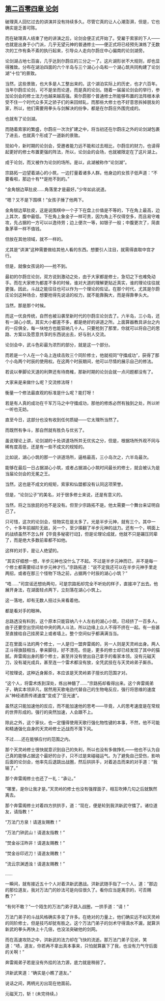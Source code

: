 ## [第二百零四章 论剑](https://www.xxbiquge.com/11_11207/9170170.html)


  破理真人回忆过去的讲演并没有持续多久。尽管它真的让人心潮澎湃，但是，它也确实是乏善可陈。

  而在破理真人结束了他的讲演之后，论剑会便正式开始了。受雇于索家的下人——也就是出身于小门派，几乎无望元神的普通修士——便正式将已经预先演练了无数次的工作有条不紊的执行起来，引导众人走向尔蔚庄中心偏南的论剑湖旁。

  论剑湖占地七百亩，几乎达到尔蔚庄的三分之一了。这片湖形状不大规则，却也显得雅致。分布在湖泊四面的六个半岛与三个湖心小岛和一个湖心筑共同构建了论剑湖“十位”的景致。

  当然，这些景致，也大多是人工整出来的。这个湖泊实际上的历史，也才六百年。当年尔蔚庄论剑，可不是坐而论道，而是真的论剑。随着一届届论剑会的举行，参加论剑会的修士法力也越来越高强。索尔蔚那个普通修士所能够布置的法阵根本承受不住一个时代众多天之骄子们的来回倾轧，而那些大修士也不好意思拆掉朋友的家，所以，他们需要用拳头与剑解决的纷争，都是在尔蔚庄外围完成的。

  也就有了论剑湖。

  而随着索家的繁盛，尔蔚庄一次次扩建之中，将当初还在尔蔚庄之外的论剑湖包裹了进去，也就真个形成了一道新的景致。

  现如今，新时期的论剑会，受邀者能力远不能和过去相比，尔蔚庄的财力，也请得起更好的修士布置更强的阵法，所以，论剑会的会场，也就被限定在了这片湖上。

  成于论剑，而又被作为论剑的场所。是以，此湖被称作“论剑湖”。

  宗路拓一边望着湖心的小筑，一边打量着诸多人群。他身边的女孩子低声道：“不要看啦，那边十有**是抢不到的。”

  “金角银边草肚皮……角落里才是最好。”少年如此说道。

  “嗯？又不是下围棋！”女孩子捶了他两下。

  金角银边草肚皮，这是说围棋中一个子下在盘上价值是不等的，下在角上最高，边上其次，腹中最低。下在角上象金子一样可贵，因为角上不仅得空多，而且易守难攻，先占据的一方可以以逸待劳；边上便次一等，如银子一般；中腹更次了，简直象茅草一样不值钱。

  但放在其他领域，就不一样的。

  尤其是“讲演”这种需要做给其他人看的东西。想要引人注目，就需得直取中宫才行。

  但是，就像女孩说的——抢不到。

  最初的尔蔚庄论剑，双方说到激动之处，由于大家都是修士，急切之下也难免动手。而在大家修为都差不多的时候，谁对大道的理解更贴近真实，谁的理论往往就更强，因此，斗战之能往往也可以作为一个理论的佐证。在那个时代，尤其是尔蔚庄论剑这种场合，想要抢得先说话的权力，就不能靠胸大，而是得靠拳头大。

  当然，那是那个时候。

  而这一优良传统，自然也被沿袭至新时代的尔蔚庄论剑去了。六半岛，三小岛，还有一湖心小筑，其实大小都差不多，都是绝好的讲道之所。上面算器教具讲台之内的一应俱全，每一块地方也能容纳几十人。只要抢到了那里，你就可以将自己的思路、方案以及愿意共享的东西说出去，好与别人交流。

  论剑会中，武斗色彩最为浓烈的部分，就是这一个部分。

  而若是一个人在一个岛上连续击败三个同阶修士，他就视同“守擂成功”，获得了那个小岛两个时辰的使用权。在这两个时辰期间，他可以尽情的展示自己的修法。

  若说以拳脚论天道的利弊还有待商榷，那新时期的论剑会就一点问题都没有了。

  大家来是来做什么呢？交流修法呀！

  衡量一个修法最直观的标准是什么呢？能打呀！

  若是有人真的成功在千军万马之中守擂成功，那他的修炼必然有独到之处，所以听一听也无妨。

  直至今日，这部分也没有收到任何质疑——它太理所当然了。

  而既然有争斗，那自然就有胜负与优劣了。

  虽说理论上讲，论剑湖的十处讲道场所并无优劣之分，但是，根据场所外观不同与稀有度高低，还是有一些不成文的规矩的。

  比如说，湖心小筑的那一个讲道场所，逼格最高，三小岛次之，六半岛最次。

  能够在最后一日占据湖心小筑，或者占据湖心小筑时间最长的修士，就会被认为是当届论剑会的无冕之王。

  当然，这也是不成文的规矩，索家和仙盟都没有认同这项荣誉。

  但是，“论剑公子”的美名，对于很多修士来说，还是有意义的。

  当然，将之当放屁的也不是没有。但至少宗路拓不是。他太需要一个舞台来证明自己了。

  只可惜，这次的论剑会，怪物实在是太多了。光是半步元神，就有三个。其中一个，十多年前越阶无敌，另一个，至少揍翻了半步元神的战力。还有一个，明面上的战绩虽然不怎么样【毕竟多秘密行动】，但是论理论成就，他就不只是碾压同辈了，而是绝大多数前辈都不如他。

  这样的对手，是让人绝望的。

  “其实仔细想一想，半步元神也没什么了不起。不过是半步元神而已，并不是每一个修士都需要经过半步元神才行。”宗路拓道：“说不定我还可以在半步元神手里走两招，或者在那三个怪物下场之前，占据两个时辰的湖心小筑？”

  “唔……”司宫谣还想劝两句，可是宗路拓却完全不听劝的样子，直接冲了出去。他展开身法，在湖面轻点两下，立刻落在湖心小筑上。

  这一落地，却有无数人扭过头来看着他。

  都是看对手的眼神。

  总路透没有料到，这个原本只能容纳八十人左右的湖心小筑，已经挤了一百多人。由于还要空出空间给中央的两人斗法，所以边缘上众人不得不挤在一起。有一些甚至直接给自己挂房梁上或者墙上。整个空间似乎都满满当当。

  正在里面斗法的两个修士，一人是归一盟奔雷阁的，另一人则是天灵岭出身。两人正斗得旗鼓相当，拳来脚往，好不漂亮。但是，更多的修士却已经发现了其中的猫腻。奔雷阁出身的那个修士，甚至并没有使出自己拿手的看家本领。没有元磁天刀，没有凝光成兵，甚至连一个雷术都没有放，全凭武技在与天灵岭弟子厮杀。

  可按理说，这种近身厮杀，本应该是天灵岭弟子擅长的范围才对。

  “这个人，将雷术炼到深处，练出神髓了……”宗路拓却看得出来。这个奔雷阁弟子，确实本领非凡，居然用天歌电劲代替自己的生物电反应，强行将思维的速度从“神经递质传递速度”变成了“亚光速”。

  虽然这只能加速他的反应，而不能加速他的思考——毕竟，人的思考速度是在常规的世界形成的。强行的突然加速，人会跟不上。

  除此之外，这个家伙，也一定懂得使用天歌行强化物性键的本事，不然，他不可能和精通强化自身的天灵岭修士近战而不落下风。

  不过……还在能够应付的范围之内。

  那个天灵岭修士很快就意识到自己的失利，所以也没有多做挣扎——他也不认为自己真的能够占据这个最好的台子，只不过是来碰碰运气。为了避免自己受伤，影响后面的论剑会，他率先后退跳出战圈，然后拱拱手，对着追击而来的对手道：“我输了。”

  那个奔雷阁修士也还了一礼：“承让。”

  “哪里，是你让我才是。”天灵岭的修士也没有强撑面子，相互吹捧几句之后就飘然离去。

  那个奔雷阁修士对着四方拱拱手，道：“现在，便是轮到我洪新武守擂了。诸位道友，请指教！”

  “万法门方泉！请道友赐教！”

  “万法门钟武山！请道友指教！”

  “焚金谷汪昨非！请道友赐教！”

  “焚金谷印迟刀！请道友赐教！”

  “流云宗渊透浊！请道友赐教！”

  ……

  一瞬间，就有接近五十个人对着洪新武邀战。洪新武随手指了一个人，道：“那边的那位道友，我对万法门的妙法可是向往很久了。看你应当是离宗的，可否赐教？”

  “有何不敢？”一个陌生的万法门弟子跳入战圈，一拱手道：“请！”

  万法门弟子的斗战风格确实多变了许多。在绝对的力量上，他们确实远不如天灵岭的同阶修士，但是技巧却犹有胜之。这个万法门弟子的剑术守得滴水不漏，就算洪新武的拳头再快上十几倍，也没法突破他的剑网。

  而在高速攻防之中，洪新武的法力却在飞快的流逝。那万法门弟子见状，笑道：“啧，道友，你若再不拿出真本事来，只怕就算赢下了我，也没有力气守后面的关啊！”

  奔雷阁弟子若是没有外挂的法力源，底力就是稍弱了。

  洪新武笑道：“确实是小瞧了道友。”

  说话之间，两柄光刃出现在他面前。

  元磁天刀，斩！(未完待续。)
